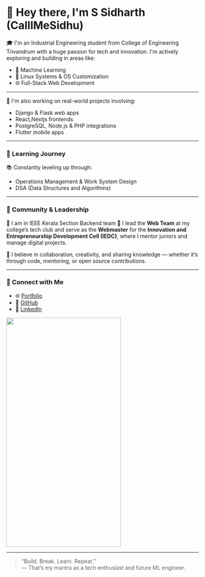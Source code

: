 # 👋 Hey there, I'm S Sidharth (CalllMeSidhu)  

🎓 I'm an Industrial Engineering student from College of Engineering Trivandrum with a huge passion for tech and innovation. I'm actively exploring and building in areas like:  
- 🧠 Machine Learning  
- 🐧 Linux Systems & OS Customization  
- 🌐 Full-Stack Web Development  

---




👕 I'm also working on real-world projects involving:
- Django & Flask web apps  
- React,Nextjs frontends 
- PostgreSQL, Node.js & PHP integrations  
- Flutter mobile apps  


---

### 🧠 Learning Journey

📚 Constantly leveling up through:
- Operations Management & Work System Design  
- DSA (Data Structures and Algorithms)  


---

### 👥 Community & Leadership

🔗 I am in IEEE Kerala Section Backend team
🔗 I lead the **Web Team** at my college’s tech club and serve as the **Webmaster** for the **Innovation and Entrepreneurship Development Cell (IEDC)**, where I mentor juniors and manage digital projects.

🤝 I believe in collaboration, creativity, and sharing knowledge — whether it’s through code, mentoring, or open source contributions.

---

### 📡 Connect with Me

- 🌐 [Portfolio](https://callmesidhu.pages.dev)
- 🐙 [GitHub](https://github.com/callmesidhu)  
- 💼 [LinkedIn](https://linkedin.com/in/callmesidhu)
  
<img src="https://mulearn.org/embed/rank/ssidharth@mulearn" width="300" height="600"></img>

---

> “Build. Break. Learn. Repeat.”  
> — That’s my mantra as a tech enthusiast and future ML engineer.

